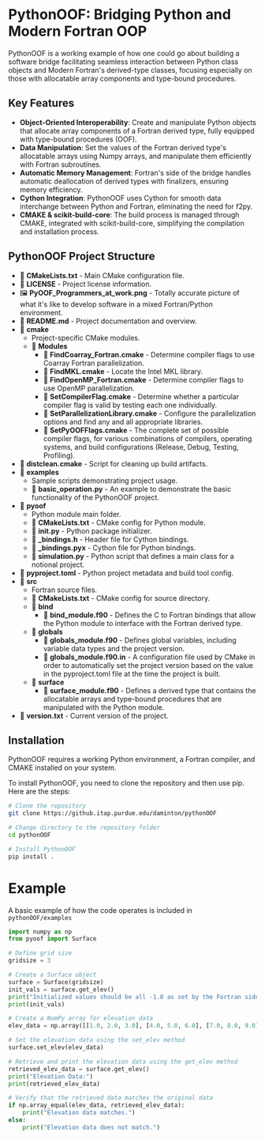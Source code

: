 # PythonOOF: Bridging Python and Modern Fortran OOP

PythonOOF is a working example of how one could go about building a software bridge facilitating seamless interaction between Python class objects and Modern Fortran's derived-type classes, focusing especially on those with allocatable array components and type-bound procedures. 

## Key Features

- **Object-Oriented Interoperability**: Create and manipulate Python objects that allocate array components of a Fortran derived type, fully equipped with type-bound procedures (OOF).
- **Data Manipulation**: Set the values of the Fortran derived type's allocatable arrays using Numpy arrays, and manipulate them efficiently with Fortran subroutines.
- **Automatic Memory Management**: Fortran's side of the bridge handles automatic deallocation of derived types with finalizers, ensuring memory efficiency.
- **Cython Integration**: PythonOOF uses Cython for smooth data interchange between Python and Fortran, eliminating the need for f2py.
- **CMAKE & scikit-build-core**: The build process is managed through CMAKE, integrated with scikit-build-core, simplifying the compilation and installation process.

## PythonOOF Project Structure

- 📄 **CMakeLists.txt** - Main CMake configuration file.
- 📄 **LICENSE** - Project license information.
- 🖼 **PyOOF_Programmers_at_work.png** - Totally accurate picture of what it's like to develop software in a mixed Fortran/Python environment.
- 📄 **README.md** - Project documentation and overview.
- 📁 **cmake**
  - Project-specific CMake modules.
  - 📁 **Modules**
    - 📄 **FindCoarray_Fortran.cmake** - Determine compiler flags to use Coarray Fortran parallelization.
    - 📄 **FindMKL.cmake** - Locate the Intel MKL library.
    - 📄 **FindOpenMP_Fortran.cmake** - Determine compiler flags to use OpenMP parallelization.
    - 📄 **SetCompilerFlag.cmake** - Determine whether a particular compiler flag is valid by testing each one individually.
    - 📄 **SetParallelizationLibrary.cmake** - Configure the parallelization options and find any and all appropriate libraries.
    - 📄 **SetPyOOFFlags.cmake** - The complete set of possible compiler flags, for various combinations of compilers, operating systems, and build configurations (Release, Debug, Testing, Profiling).
- 📄 **distclean.cmake** - Script for cleaning up build artifacts.
- 📁 **examples**
  - Sample scripts demonstrating project usage.
  - 📄 **basic_operation.py** - An example to demonstrate the basic functionality of the PythonOOF project.
- 📁 **pyoof**
  - Python module main folder.
  - 📄 **CMakeLists.txt** - CMake config for Python module.
  - 📄 **__init__.py** - Python package initializer.
  - 📄 **_bindings.h** - Header file for Cython bindings.
  - 📄 **_bindings.pyx** - Cython file for Python bindings.
  - 📄 **simulation.py** - Python script that defines a main class for a notional project.  
- 📄 **pyproject.toml** - Python project metadata and build tool config.
- 📁 **src**
  - Fortran source files.
  - 📄 **CMakeLists.txt** - CMake config for source directory.
  - 📁 **bind**
    - 📄 **bind_module.f90** - Defines the C to Fortran bindings that allow the Python module to interface with the Fortran derived type.
  - 📁 **globals**
    - 📄 **globals_module.f90** - Defines global variables, including variable data types and the project version.
    - 📄 **globals_module.f90.in** - A configuration file used by CMake in order to automatically set the project version based on the value in the pyproject.toml file at the time the project is built.
  - 📁 **surface**
    - 📄 **surface_module.f90** - Defines a derived type that contains the allocatable arrays and type-bound procedures that are manipulated with the Python module.
- 📄 **version.txt** - Current version of the project.





## Installation

PythonOOF requires a working Python environment, a Fortran compiler, and CMAKE installed on your system.

To install PythonOOF, you need to clone the repository and then use pip. Here are the steps:

```bash
# Clone the repository
git clone https://github.itap.purdue.edu/daminton/pythonOOF

# Change directory to the repository folder
cd pythonOOF

# Install PythonOOF
pip install .
```

# Example
A basic example of how the code operates is included in `pythonOOF/examples`

```python
import numpy as np
from pyoof import Surface  

# Define grid size
gridsize = 3

# Create a Surface object
surface = Surface(gridsize)
init_vals = surface.get_elev()
print("Initialized values should be all -1.0 as set by the Fortran side")
print(init_vals)

# Create a NumPy array for elevation data
elev_data = np.array([[1.0, 2.0, 3.0], [4.0, 5.0, 6.0], [7.0, 8.0, 9.0]], dtype=np.float64)

# Set the elevation data using the set_elev method
surface.set_elev(elev_data)

# Retrieve and print the elevation data using the get_elev method
retrieved_elev_data = surface.get_elev()
print("Elevation Data:")
print(retrieved_elev_data)

# Verify that the retrieved data matches the original data
if np.array_equal(elev_data, retrieved_elev_data):
    print("Elevation data matches.")
else:
    print("Elevation data does not match.")
```


